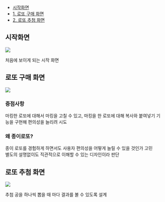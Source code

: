 - <a href="#fun0">시작화면
- <a href="#fun1">1.&nbsp;로또 구매 화면</a>
- <a href="#fun2">2.&nbsp;로또 추첨 화면</a>

## <a name="fun0">시작화면

<img src="https://github.com/0gon/Lotto3/assets/134483516/7eb124aa-1ab8-44a5-ae16-ded62537c4cd"/>

처음에 보이게 되는 시작 화면


## <a name="fun1">로또 구매 화면

<img src="https://github.com/0gon/Lotto3/assets/134483516/a44e6ed5-2385-4af3-b3fa-011bb24cb7f3"/>

### 중점사항

마킹한 로또에 대해서 마킹을 고칠 수 있고, 마킹을 한 로또에 대해 복사와 붙여넣기 기능을 구현해 편의성을 늘리려 시도

### 왜 종이로또?

종이 로또를 경험하게 하면서도 사용자 편의성을 어떻게 늘릴 수 있을 것인가 고민</br>
별도의 설명없이도 직관적으로 이해할 수 있는 디자인이라 판단

## <a name="fun2">로또 추첨 화면</a>

<img src="https://github.com/0gon/Lotto3/assets/134483516/4cf268ea-820f-4b14-9606-f257715ce253"/>

추첨 공을 하나씩 뽑을 때 마다 결과를 볼 수 있도록 설계
